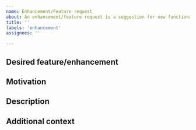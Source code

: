 ```yaml
---
name: Enhancement/Feature request
about: An enhancement/feature request is a suggestion for new functionality or an enhancement to existing features in the software.
title: ''
labels: 'enhancement'
assignees: ''

---
```

<!-- Examples of feature requests include:

- Adding new functionality
- Improving existing features
- Enhancing user interface or user experience
- Integrating with other tools or services
- Optimizing performance for specific use cases

If you're reporting an error or unexpected behavior with existing functionality, please use the Bug Report template instead. -->

## **Desired feature/enhancement**
<!-- Explain what you would like to see added or improved in the software -->

## **Motivation**
<!-- Please provide context of why this would be relevant/useful. -->

## **Description**
<!-- Please provide an exhaustive description of the feature/enhancement you are suggesting, including details about its implementation -->

## **Additional context**
<!-- Please add any other context about the feature/enhancement that might be relevant here. -->
